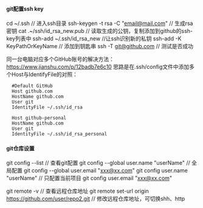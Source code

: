 #### git配置ssh key

cd ~/.ssh // 进入ssh目录
ssh-keygen -t rsa -C "email@mail.com" // 生成rsa密钥
cat .~/ssh/id_rsa_new.pub // 读取生成的公钥，复制添加到github的ssh-key列表中
ssh-add ~/.ssh/id_rsa_new //让ssh识别新的私钥
ssh-add -K KeyPathOrKeyName // 添加到钥匙串
ssh -T git@github.com // 测试是否成功

同一台电脑对应多个GitHub账号的解决方法：https://www.jianshu.com/p/12badb7e6c10
思路是在.ssh/config文件中添加多个Host与IdentifyFile的对照：

```shell
  #Default GitHub
  Host github.com
  HostName github.com
  User git
  IdentityFile ~/.ssh/id_rsa

  Host github-personal
  HostName github.com
  User git
  IdentityFile ~/.ssh/id_rsa_personal
```

#### git仓库设置

git config --list // 查看git配置
git config --global user.name "userName" // 全局配置
git config --global user.email "xxx@xx.com"
git config user.name "userName" // 只配置当前项目
git config user.email "xxx@xx.com"

git remote -v // 查看远程仓库地址
git remote set-url origin https://github.com/user/repo2.git // 修改远程仓库地址，可切换shh、http







